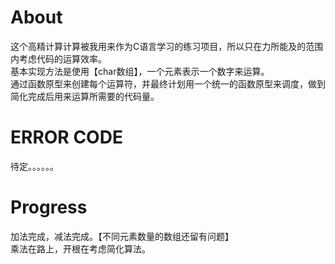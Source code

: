 About<br>
============================================
这个高精计算计算被我用来作为C语言学习的练习项目，所以只在力所能及的范围内考虑代码的运算效率。<br>
基本实现方法是使用【char数组】，一个元素表示一个数字来运算。<br>
通过函数原型来创建每个运算符，并最终计划用一个统一的函数原型来调度，做到简化完成后用来运算所需要的代码量。<br>

ERROR CODE<br>
==========
待定。。。。。。<br>

Progress<br>
========
加法完成，减法完成。【不同元素数量的数组还留有问题】<br>
乘法在路上，开根在考虑简化算法。<br>

